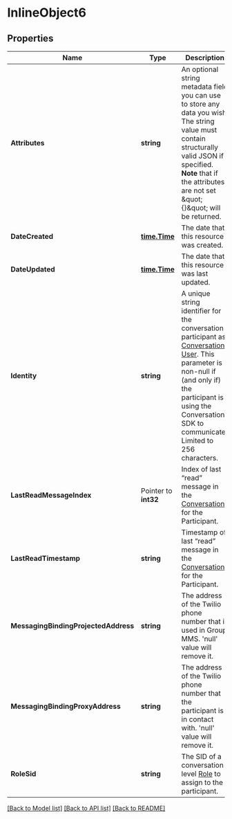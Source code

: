 # InlineObject6

## Properties

Name | Type | Description | Notes
------------ | ------------- | ------------- | -------------
**Attributes** | **string** | An optional string metadata field you can use to store any data you wish. The string value must contain structurally valid JSON if specified.  **Note** that if the attributes are not set \&quot;{}\&quot; will be returned. | [optional] 
**DateCreated** | [**time.Time**](time.Time.md) | The date that this resource was created. | [optional] 
**DateUpdated** | [**time.Time**](time.Time.md) | The date that this resource was last updated. | [optional] 
**Identity** | **string** | A unique string identifier for the conversation participant as [Conversation User](https://www.twilio.com/docs/conversations/api/user-resource). This parameter is non-null if (and only if) the participant is using the Conversations SDK to communicate. Limited to 256 characters. | [optional] 
**LastReadMessageIndex** | Pointer to **int32** | Index of last “read” message in the [Conversation](https://www.twilio.com/docs/conversations/api/conversation-resource) for the Participant. | [optional] 
**LastReadTimestamp** | **string** | Timestamp of last “read” message in the [Conversation](https://www.twilio.com/docs/conversations/api/conversation-resource) for the Participant. | [optional] 
**MessagingBindingProjectedAddress** | **string** | The address of the Twilio phone number that is used in Group MMS. &#39;null&#39; value will remove it. | [optional] 
**MessagingBindingProxyAddress** | **string** | The address of the Twilio phone number that the participant is in contact with. &#39;null&#39; value will remove it. | [optional] 
**RoleSid** | **string** | The SID of a conversation-level [Role](https://www.twilio.com/docs/conversations/api/role-resource) to assign to the participant. | [optional] 

[[Back to Model list]](../README.md#documentation-for-models) [[Back to API list]](../README.md#documentation-for-api-endpoints) [[Back to README]](../README.md)


